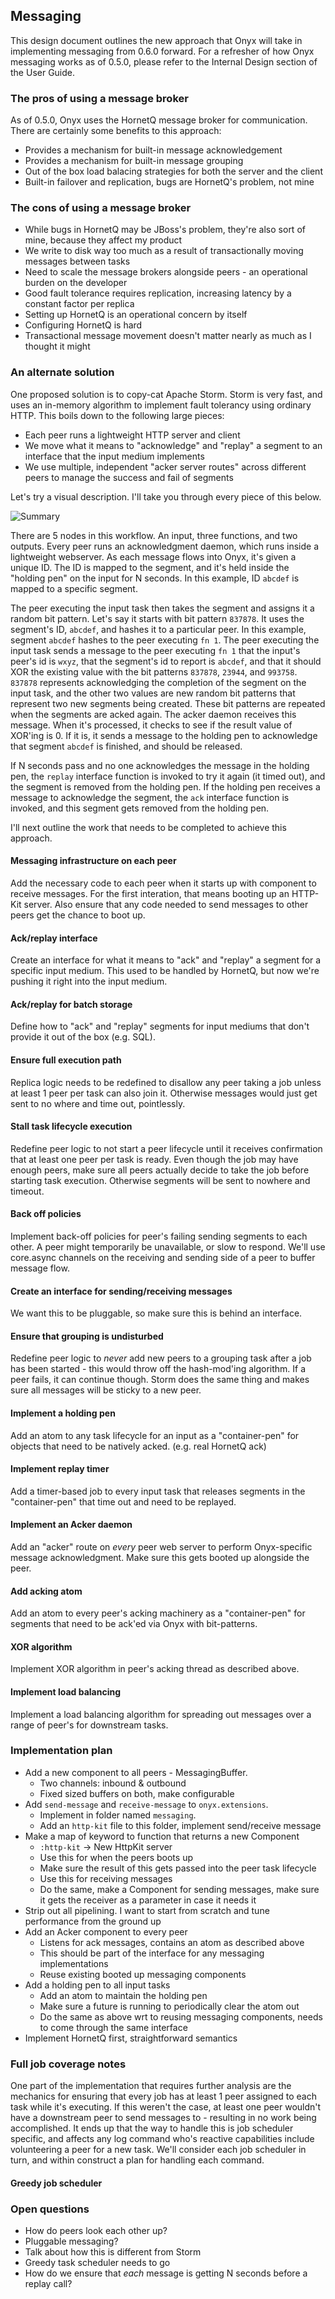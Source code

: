 ## Messaging

This design document outlines the new approach that Onyx will take in implementing messaging from 0.6.0 forward.
For a refresher of how Onyx messaging works as of 0.5.0, please refer to the Internal Design section of the User Guide.

### The pros of using a message broker

As of 0.5.0, Onyx uses the HornetQ message broker for communication. There are certainly some benefits to this approach:

- Provides a mechanism for built-in message acknowledgement
- Provides a mechanism for built-in message grouping
- Out of the box load balacing strategies for both the server and the client
- Built-in failover and replication, bugs are HornetQ's problem, not mine

### The cons of using a message broker

- While bugs in HornetQ may be JBoss's problem, they're also sort of mine, because they affect my product
- We write to disk way too much as a result of transactionally moving messages between tasks
- Need to scale the message brokers alongside peers - an operational burden on the developer
- Good fault tolerance requires replication, increasing latency by a constant factor per replica
- Setting up HornetQ is an operational concern by itself
- Configuring HornetQ is hard
- Transactional message movement doesn't matter nearly as much as I thought it might

### An alternate solution

One proposed solution is to copy-cat Apache Storm. Storm is very fast, and uses an in-memory algorithm
to implement fault tolerancy using ordinary HTTP. This boils down to the following large pieces:

- Each peer runs a lightweight HTTP server and client
- We move what it means to "acknowledge" and "replay" a segment to an interface that the input medium implements
- We use multiple, independent "acker server routes" across different peers to manage the success and fail of segments

Let's try a visual description. I'll take you through every piece of this below.

![Summary](images/messaging-summary.png)

There are 5 nodes in this workflow. An input, three functions, and two outputs. Every peer runs an acknowledgment daemon, which runs inside a lightweight webserver. As each message flows into Onyx, it's given a unique ID. The ID is mapped to the segment, and it's held inside the "holding pen" on the input for N seconds. In this example, ID `abcdef` is mapped to a specific segment.

The peer executing the input task then takes the segment and assigns it a random bit pattern. Let's say it starts with bit pattern `837878`. It uses the segment's ID, `abcdef`, and hashes it to a particular peer. In this example, segment `abcdef` hashes to the peer executing `fn 1`. The peer executing the input task sends a message to the peer executing `fn 1` that the input's peer's id is `wxyz`, that the segment's id to report is `abcdef`, and that it should XOR the existing value with the bit patterns `837878`, `23944`, and `993758`. `837878` represents acknowledging the completion of the segment on the input task, and the other two values are new random bit patterns that represent two new segments being created. These bit patterns are repeated when the segments are acked again. The acker daemon receives this message. When it's processed, it checks to see if the result value of XOR'ing is 0. If it is, it sends a message to the holding pen to acknowledge that segment `abcdef` is finished, and should be released.

If N seconds pass and no one acknowledges the message in the holding pen, the `replay` interface function is invoked to try it again (it timed out), and the segment is removed from the holding pen. If the holding pen receives a message to acknowledge the segment, the `ack` interface function is invoked, and this segment gets removed from the holding pen.

I'll next outline the work that needs to be completed to achieve this approach.

#### Messaging infrastructure on each peer

Add the necessary code to each peer when it starts up with component to receive messages. For the first interation, that means booting up an HTTP-Kit server. Also ensure that any code needed to send messages to other peers get the chance to boot up.

#### Ack/replay interface

Create an interface for what it means to "ack" and "replay" a segment for a specific input medium. This used to be handled by HornetQ, but now we're pushing it right into the input medium.

#### Ack/replay for batch storage

Define how to "ack" and "replay" segments for input mediums that don't provide it out of the box (e.g. SQL).

#### Ensure full execution path

Replica logic needs to be redefined to disallow any peer taking a job unless at least 1 peer per task can also join it. Otherwise messages would just get sent to no where and time out, pointlessly.

#### Stall task lifecycle execution

Redefine peer logic to not start a peer lifecycle until it receives confirmation that at least one peer per task is ready. Even though the job may have enough peers, make sure all peers actually decide to take the job before starting task execution. Otherwise segments will be sent to nowhere and timeout.

#### Back off policies

Implement back-off policies for peer's failing sending segments to each other. A peer might temporarily be unavailable, or slow to respond. We'll use core.async channels on the receiving and sending side of a peer to buffer message flow.

#### Create an interface for sending/receiving messages

We want this to be pluggable, so make sure this is behind an interface.

#### Ensure that grouping is undisturbed

Redefine peer logic to *never* add new peers to a grouping task after a job has been started - this would throw off the hash-mod'ing algorithm. If a peer fails, it can continue though. Storm does the same thing and makes sure all messages will be sticky to a new peer.

#### Implement a holding pen

Add an atom to any task lifecycle for an input as a "container-pen" for objects that need to be natively acked. (e.g. real HornetQ ack)

#### Implement replay timer

Add a timer-based job to every input task that releases segments in the "container-pen" that time out and need to be replayed.

#### Implement an Acker daemon

Add an "acker" route on *every* peer web server to perform Onyx-specific message acknowledgment. Make sure this gets booted up alongside the peer.

#### Add acking atom

Add an atom to every peer's acking machinery as a "container-pen" for segments that need to be ack'ed via Onyx with bit-patterns.

#### XOR algorithm

Implement XOR algorithm in peer's acking thread as described above.

#### Implement load balancing

Implement a load balancing algorithm for spreading out messages over a range of peer's for downstream tasks.

### Implementation plan

- Add a new component to all peers - MessagingBuffer.
  - Two channels: inbound & outbound
  - Fixed sized buffers on both, make configurable
- Add `send-message` and `receive-message` to `onyx.extensions`.
  - Implement in folder named `messaging`.
  - Add an `http-kit` file to this folder, implement send/receive message
- Make a map of keyword to function that returns a new Component
  - `:http-kit` -> New HttpKit server
  - Use this for when the peers boots up
  - Make sure the result of this gets passed into the peer task lifecycle
  - Use this for receiving messages
  - Do the same, make a Component for sending messages, make sure it gets the receiver as a parameter in case it needs it
- Strip out all pipelining. I want to start from scratch and tune performance from the ground up
- Add an Acker component to every peer
  - Listens for ack messages, contains an atom as described above
  - This should be part of the interface for any messaging implementations
  - Reuse existing booted up messaging components
- Add a holding pen to all input tasks
  - Add an atom to maintain the holding pen
  - Make sure a future is running to periodically clear the atom out
  - Do the same as above wrt to reusing messaging components, needs to come through the same interface
- Implement HornetQ first, straightforward semantics

### Full job coverage notes

One part of the implementation that requires further analysis are the mechanics for ensuring that every job has at least 1 peer assigned to each task while it's executing. If this weren't the case, at least one peer wouldn't have a downstream peer to send messages to - resulting in no work being accomplished. It ends up that the way to handle this is job scheduler specific, and affects any log command who's reactive capabilities include volunteering a peer for a new task. We'll consider each job scheduler in turn, and within construct a plan for handling each command.

#### Greedy job scheduler

### Open questions

- How do peers look each other up?
- Pluggable messaging?
- Talk about how this is different from Storm
- Greedy task scheduler needs to go
- How do we ensure that *each* message is getting N seconds before a replay call?